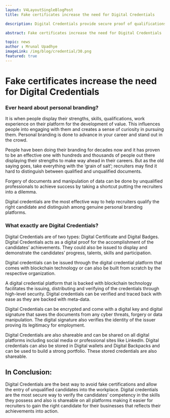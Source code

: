 ```yaml
---
layout: V4LayoutSingleBlogPost
title: Fake certificates increase the need for Digital Credentials

description: Digital Credentials provide secure proof of qualifications, combatting fake certificates, and aiding in personal branding for career advancement.

abstract: Fake certificates increase the need for Digital Credentials

topic: news
author : Mrunal Upadhye
imageLink: /img/blog/credential/30.png
featured: true
---
```


# Fake certificates increase the need for Digital Credentials


### Ever heard about personal branding?

It is when people display their strengths, skills, qualifications, work experience on their platform for the development of value. This influences people into engaging with them and creates a sense of curiosity in pursuing them. Personal branding is done to advance in your career and stand out in the crowd. 

People have been doing their branding for decades now and it has proven to be an effective one with hundreds and thousands of people out there displaying their strengths to make way ahead in their careers. But as the old saying goes, take everything with the ‘grain of salt’; recruiters may find it hard to distinguish between qualified and unqualified documents. 

Forgery of documents and manipulation of data can be done by unqualified professionals to achieve success by taking a shortcut putting the recruiters into a dilemma.

Digital credentials are the most effective way to help recruiters qualify the right candidate and distinguish among genuine personal branding platforms.

### What exactly are Digital Credentials?

Digital Credentials are of two types: Digital Certificate and Digital Badges. Digital Credentials acts as a digital proof for the accomplishment of the candidates’ achievements. They could also be issued to display and demonstrate the candidates’ progress, talents, skills and participation.

Digital credentials can be issued through the digital credential platform that comes with blockchain technology or can also be built from scratch by the respective organization.

A digital credential platform that is backed with blockchain technology facilitates the issuing, distributing and verifying of the credentials through high-level security. Digital credentials can be verified and traced back with ease as they are backed with meta-data.

Digital Credentials can be encrypted and come with a digital key and digital signature that saves the documents from any cyber threats, forgery or data manipulation. The digital signature also verifies the identity of the issuer proving its legitimacy for employment.

Digital Credentials are also shareable and can be shared on all digital platforms including social media or professional sites like LinkedIn. Digital credentials can also be stored in Digital wallets and Digital Backpacks and can be used to build a strong portfolio. These stored credentials are also shareable.

## In Conclusion:

Digital Credentials are the best way to avoid fake certifications and allow the entry of unqualified candidates into the workplace. Digital credentials are the most secure way to verify the candidates’ competency in the skills they possess and also is shareable on all platforms making it easier for recruiters to gain the right candidate for their businesses that reflects their achievements into action.
